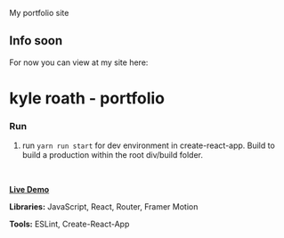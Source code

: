 My portfolio site

## Info soon

For now you can view at my site here:

# kyle roath - portfolio


### Run
1. run `yarn run start` for dev environment in create-react-app. Build to build a production within the root div/build folder.

<br />

__[Live Demo](https://kyleroath.com/)__

__Libraries:__ JavaScript, React, Router, Framer Motion

__Tools:__ ESLint, Create-React-App
